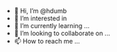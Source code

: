 - 👋 Hi, I’m @hdumb
- 👀 I’m interested in 
- 🌱 I’m currently learning ...
- 💞️ I’m looking to collaborate on ...
- 📫 How to reach me ...

<!---
hdumb/hdumb is a ✨ special ✨ repository because its `README.md` (this file) appears on your GitHub profile.
You can click the Preview link to take a look at your changes.
--->
